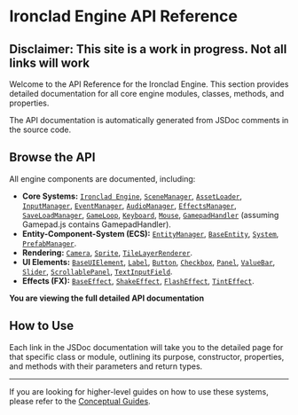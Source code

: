 # Ironclad Engine API Reference

## Disclaimer: This site is a work in progress. Not all links will work

Welcome to the API Reference for the Ironclad Engine. This section provides detailed documentation for all core engine modules, classes, methods, and properties.

The API documentation is automatically generated from JSDoc comments in the source code.

## Browse the API

All engine components are documented, including:

- **Core Systems:** [`Ironclad Engine`](../api/core_IroncladEngine.js.html), [`SceneManager`](../api/core_SceneManager.js.html), [`AssetLoader`](./AssetLoader.html), [`InputManager`](../api/core_InputManager.js.html), [`EventManager`](../api/core_EventManager.js.html), [`AudioManager`](../api/core_AudioManager.js.html), [`EffectsManager`](../api/core_EffectsManager.js.html), [`SaveLoadManager`](../api/core_SaveLoadManager.js.html), [`GameLoop`](../api/core_GameLoop.js.html), [`Keyboard`](../api/core_Keyboard.js.html), [`Mouse`](../api/core_Mouse.js.html), [`GamepadHandler`](../api/core_Gamepad.js.html) (assuming Gamepad.js contains GamepadHandler).
- **Entity-Component-System (ECS):** [`EntityManager`](../api/ecs_EntityManager.js.html), [`BaseEntity`](../api/ecs_BaseEntity.js.html), [`System`](../api/ecs_System.js.html), [`PrefabManager`](../api/ecs_PrefabManager.js.html).
- **Rendering:** [`Camera`](../api/rendering_Camera.js.html), [`Sprite`](../api/rendering_Sprite.js.html), [`TileLayerRenderer`](../api/rendering_TileLayerRenderer.js.html).
- **UI Elements:** [`BaseUIElement`](../api/ui_BaseUIElement.js.html), [`Label`](../api/ui_Label.js.html), [`Button`](../api/ui_Button.js.html), [`Checkbox`](../api/ui_Checkbox.js.html), [`Panel`](../api/ui_Panel.js.html), [`ValueBar`](../api/ui_ValueBar.js.html), [`Slider`](../api/ui_Slider.js.html), [`ScrollablePanel`](../api/ui_ScrollablePanel.js.html), [`TextInputField`](../api/ui_TextInputField.js.html).
- **Effects (FX):** [`BaseEffect`](../api/fx_BaseEffect.js.html), [`ShakeEffect`](../api/fx_ShakeEffect.js.html), [`FlashEffect`](../api/fx_FlashEffect.js.html), [`TintEffect`](../api/fx_TintEffect.js.html).

**You are viewing the full detailed API documentation**

## How to Use

Each link in the JSDoc documentation will take you to the detailed page for that specific class or module, outlining its purpose, constructor, properties, and methods with their parameters and return types.

---

If you are looking for higher-level guides on how to use these systems, please refer to the [Conceptual Guides](/guide/introduction).
